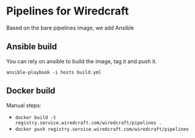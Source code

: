 # Pipelines for Wiredcraft

Based on the bare pipelines image, we add Ansible

## Ansible build

You can rely on ansible to build the image, tag it and push it.

```
ansible-playbook -i hosts build.yml
```

## Docker build

Manual steps:

- `docker build -t registry.service.wiredcraft.com/wiredcraft/pipelines .`
- `docker push registry.service.wiredcraft.com/wiredcraft/pipelines`